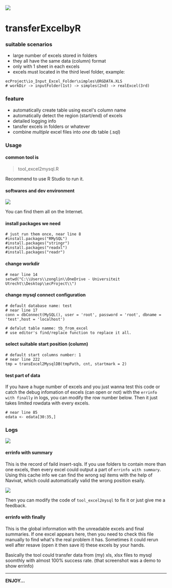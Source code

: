 ![](https://cdn.jsdelivr.net/gh/TianZonglin/tuchuang/img/20200621132903.png)

# transferExcelbyR

### suitable scenarios

- large number of excels stored in folders
- they all have the same data (column) format 
- only with 1 sheet in each excels
- excels must located in the third level folder, example:

```
ecProject\io_Input_Excel_Folder\simples\ORGDATA.XLS
# workDir -> inputFolder(1st) -> simples(2nd) -> realExcel(3rd)
```

### feature

- automatically create table using excel's column name
- automatically detect the region (start/end) of excels
- detailed logging info
- tansfer excels in folders or whatever
- combine *multiple* excel files into *one* db table (.sql)

### Usage

#### common tool is

> tool_excel2mysql.R

Recommend to use R Studio to run it.
 
#### softwares and dev environment

![](https://cdn.jsdelivr.net/gh/TianZonglin/tuchuang/img/20200621115758.png)


You can find them all on the Internet.

#### install packages we need

```
# just run them once, near line 8
#install.packages("RMySQL")
#install.packages("stringr")
#install.packages("readxl")
#install.packages("readr")
```

#### change workdir

```
# near line 14
setwd("C:\\Users\\zonglin\\OneDrive - Universiteit Utrecht\\Desktop\\ecProject\\")
```

#### change mysql connect configuration

```
# default database name: test
# near line 17
conn = dbConnect(MySQL(), user = 'root', password = 'root', dbname = 'test',host = 'localhost')

# defalut table namme: tb_from_excel
# use editor's find/replace function to replace it all.
```

#### select suitable start position (column)

```
# default start columns number: 1
# near line 222
tmp = transExcel2MysqlDB(tmpPath, cnt, startmark = 2)
```

#### test part of data

If you have a huge number of excels and you just wanna test this code or catch the debug infomation of excels (can open or not) with the `errinfo with finally` in logs, you can modify the row number below. Then it just takes limited rowdata with every excels. 

```
# near line 85
edata <- edata[30:35,] 
```

### Logs

![](https://cdn.jsdelivr.net/gh/TianZonglin/tuchuang/img/20200621113612.png)

#### errinfo with summary

This is the record of faild insert-sqls. If you use folders to contain more than one excels, then every excel could output a part of `errinfo with summary`. Using this cache info we can find the wrong sql items with the help of Navivat, which could automatically valid the wrong position esaily.

![](https://cdn.jsdelivr.net/gh/TianZonglin/tuchuang/img/20200621114705.png)

Then you can modify the code of `tool_excel2mysql` to fix it or just give  me a feedback.

#### errinfo with finally

This is the global information with the unreadable excels and final summaries. If one excel appears here, then you need to check this file manually to find what's the real problem it has. Sometimes it could rerun well after resave (open it then save it) these excels by your hands. 

Basically the tool could transfer data from (my) xls, xlsx files to mysql soomthly with almost 100% success rate. (that screenshot was a demo to show errinfo)

---

**ENJOY...**
